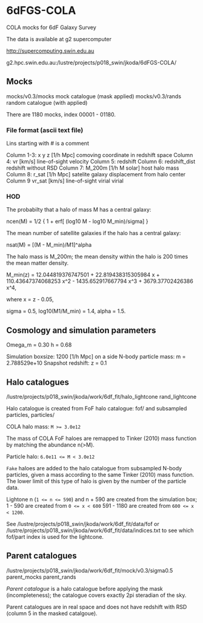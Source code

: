 6dFGS-COLA
==========

COLA mocks for 6dF Galaxy Survey

The data is available at g2 supercomputer

http://supercomputing.swin.edu.au

g2.hpc.swin.edu.au:/lustre/projects/p018_swin/jkoda/6dFGS-COLA/


## Mocks

mocks/v0.3/mocks    mock catalogue   (mask applied)
mocks/v0.3/rands    random catalogue (with applied)

There are 1180 mocks, index  00001 - 01180.


### File format (ascii text file)

Lins starting with # is a comment

Column 1-3: x y z [1/h Mpc] comoving coordinate in redshift space
Column 4:   vr    [km/s]    line-of-sight velocity
Column 5:   redshift
Column 6:   redshift_dist   redshift without RSD
Column 7:   M_200m [1/h M solar]  host halo mass
Column 8:   r_sat [1/h Mpc] satelite galaxy displacement from halo center
Column 9    vr_sat [km/s]   line-of-sight virial virial


### HOD

The probabilty that a halo of mass M has a central galaxy:

ncen(M) = 1/2 { 1 + erf[ (log10 M - log10 M_min)/sigma] }

The mean number of satellite galaxies if the halo has a central galaxy:

nsat(M) = [(M - M_min)/M1]^alpha

The halo mass is M_200m; the mean density within the halo is 200 times
the mean matter density.


M_min(z) = 12.044819376747501 + 22.819438315305984 x +  110.43647374068253 x^2
           - 1435.652917667794 x^3 + 3679.37702426386 x^4,

where x = z - 0.05,

sigma = 0.5,
log10(M1/M_min) = 1.4,
alpha = 1.5.


## Cosmology and simulation parameters

Omega_m = 0.30
h       = 0.68

Simulation boxsize: 1200 [1/h Mpc] on a side
N-body particle mass: m = 2.788529e+10
Snapshot redshift:    z = 0.1


## Halo catalogues

/lustre/projects/p018_swin/jkoda/work/6df_fit/halo_lightcone rand_lightcone

Halo catalogue is created from FoF halo catalogue:
    fof/
and subsampled particles,
    particles/

COLA halo mass: `M >= 3.0e12`

The mass of COLA FoF haloes are remapped to Tinker (2010) mass
function by matching the abundance n(>M).

Particle halo:  `6.0e11 <= M < 3.0e12`

`Fake` haloes are added to the halo catalogue from subsampled N-body
particles, given a mass according to the same Tinker (2010) mass
function. The lower limit of this type of halo is given by the number
of the particle data.

Lightone n (`1 <= n <= 590`) and n + 590 are created from the simulation
box;
1   -  590 are created from `0 <= x < 600`
591 - 1180 are created from `600 <= x < 1200`.

See
/lustre/projects/p018_swin/jkoda/work/6df_fit/data/fof
or
/lustre/projects/p018_swin/jkoda/work/6df_fit/data/indices.txt
to see which fof/part index is used for the lightcone.


## Parent catalogues

/lustre/projects/p018_swin/jkoda/work/6df_fit/mock/v0.3/sigma0.5
parent_mocks
parent_rands

*Parent catalogue* is a halo catalogue before applying the mask
 (incompleteness); the catalogue covers exactly 2pi steradian of the
 sky.

Parent catalogues are in real space and does not have redshift with RSD
(column 5 in the masked catalgoue).

